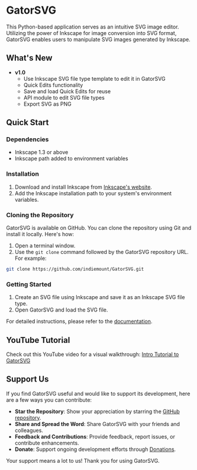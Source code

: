 # GatorSVG

This Python-based application serves as an intuitive SVG image editor. Utilizing the power of Inkscape for image conversion into SVG format, GatorSVG enables users to manipulate SVG images generated by Inkscape.

## What's New

- **v1.0**
  - Use Inkscape SVG file type template to edit it in GatorSVG  
  - Quick Edits functionality
  - Save and load Quick Edits for reuse
  - API module to edit SVG file types
  - Export SVG as PNG

## Quick Start

### Dependencies

- Inkscape 1.3 or above
- Inkscape path added to environment variables

### Installation

1. Download and install Inkscape from [Inkscape's website](https://inkscape.org/release/).
2. Add the Inkscape installation path to your system's environment variables.

### Cloning the Repository

GatorSVG is available on GitHub. You can clone the repository using Git and install it locally. Here's how:

1. Open a terminal window.
2. Use the `git clone` command followed by the GatorSVG repository URL. 
For example:

```bash
git clone https://github.com/indiemount/GatorSVG.git
```

### Getting Started

1. Create an SVG file using Inkscape and save it as an Inkscape SVG file type.
2. Open GatorSVG and load the SVG file.

For detailed instructions, please refer to the [documentation](./documentation.md).

## YouTube Tutorial

Check out this YouTube video for a visual walkthrough: [Intro Tutorial to GatorSVG](https://www.youtube.com/watch?v=lKUGcT9WR4g&ab_channel=IndieMount)

## Support Us

If you find GatorSVG useful and would like to support its development, here are a few ways you can contribute:

- **Star the Repository**: Show your appreciation by starring the [GitHub repository](https://github.com/indiemount/GatorSVG/).
- **Share and Spread the Word**: Share GatorSVG with your friends and colleagues.
- **Feedback and Contributions**: Provide feedback, report issues, or contribute enhancements.
- **Donate**: Support ongoing development efforts through [Donations](https://www.paypal.com/paypalme/Indiemount).

Your support means a lot to us! Thank you for using GatorSVG.
